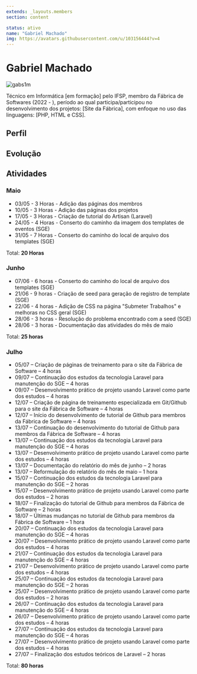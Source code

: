 ```yaml
---
extends: _layouts.members
section: content

status: ativo
name: "Gabriel Machado"
img: https://avatars.githubusercontent.com/u/103156444?v=4
---
```


# Gabriel Machado

![gabs1m]()

Técnico em Informática [em formação] pelo IFSP, membro da Fábrica de Softwares (2022 - ), período ao qual participa/participou no desenvolvimento dos projetos: [Site da Fábrica], com enfoque no uso das linguagens: [PHP, HTML e CSS].

## Perfil

## Evolução

## Atividades

### Maio

- 03/05 - 3 Horas - Adição das páginas dos membros
- 10/05 - 3 Horas - Adição das páginas dos projetos
- 17/05 - 3 Horas - Criação de tutorial do Artisan (Laravel)
- 24/05 - 4 Horas - Conserto do caminho da imagem dos templates de eventos (SGE)
- 31/05 - 7 Horas - Conserto do caminho do local de arquivo dos templates (SGE)

Total: **20 Horas**

### Junho

- 07/06 - 6 horas - Conserto do caminho do local de arquivo dos templates (SGE)
- 21/06 - 9 horas - Criação de seed para geração de registro de template (SGE)
- 22/06 - 4 horas - Adição de CSS na página "Submeter Trabalhos" e melhoras no CSS geral (SGE)
- 28/06 - 3 horas - Resolução do problema encontrado com a seed (SGE)
- 28/06 - 3 horas - Documentação das atividades do mês de maio

Total: **25 horas**

### Julho 

- 05/07 – Criação de páginas de treinamento para o site da Fábrica de Software – 4 horas
- 09/07 – Continuação dos estudos da tecnologia Laravel para manutenção do SGE – 4 horas
- 09/07 – Desenvolvimento prático de projeto usando Laravel como parte dos estudos – 4 horas
- 12/07 – Criação de página de treinamento especializada em Git/Github para o site da Fábrica de Software – 4 horas
- 12/07 – Início do desenvolvimento de tutorial de Github para membros da Fábrica de Software – 4 horas
- 13/07 – Continuação do desenvolvimento do tutorial de Github para membros da Fábrica de Software – 4 horas
- 13/07 – Continuação dos estudos da tecnologia Laravel para manutenção do SGE – 4 horas
- 13/07 – Desenvolvimento prático de projeto usando Laravel como parte dos estudos – 4 horas
- 13/07 – Documentação do relatório do mês de junho – 2 horas
- 13/07 – Reformulação do relatório do mês de maio – 1 hora
- 15/07 – Continuação dos estudos da tecnologia Laravel para manutenção do SGE – 2 horas
- 15/07 – Desenvolvimento prático de projeto usando Laravel como parte dos estudos – 2 horas
- 18/07 – Finalização do tutorial de Github para membros da Fábrica de Software – 2 horas
- 18/07 – Últimas mudanças no tutorial de Github para membros da Fábrica de Software – 1 hora
- 20/07 – Continuação dos estudos da tecnologia Laravel para manutenção do SGE – 4 horas
- 20/07 – Desenvolvimento prático de projeto usando Laravel como parte dos estudos – 4 horas
- 21/07 – Continuação dos estudos da tecnologia Laravel para manutenção do SGE – 4 horas
- 21/07 – Desenvolvimento prático de projeto usando Laravel como parte dos estudos – 4 horas
- 25/07 – Continuação dos estudos da tecnologia Laravel para manutenção do SGE – 2 horas
- 25/07 – Desenvolvimento prático de projeto usando Laravel como parte dos estudos – 2 horas
- 26/07 – Continuação dos estudos da tecnologia Laravel para manutenção do SGE – 4 horas
- 26/07 – Desenvolvimento prático de projeto usando Laravel como parte dos estudos – 4 horas
- 27/07 – Continuação dos estudos da tecnologia Laravel para manutenção do SGE – 4 horas
- 27/07 – Desenvolvimento prático de projeto usando Laravel como parte dos estudos – 4 horas
- 27/07 – Finalização dos estudos teóricos de Laravel – 2 horas

Total: **80 horas**